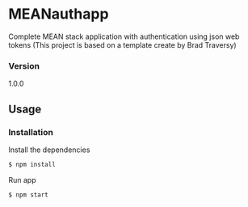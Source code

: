 # MEANauthapp

Complete MEAN stack application with authentication using json web tokens
(This project is based on a template create by Brad Traversy)

### Version
1.0.0

## Usage


### Installation

Install the dependencies

```sh
$ npm install
```
Run app

```sh
$ npm start
```
